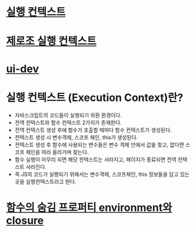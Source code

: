 # [실행 컨텍스트](https://mingcoder.me/2020/02/28/Programming/JavaScript/execute-context/)

# [제로조 실행 컨텍스트](https://www.zerocho.com/category/JavaScript/post/5741d96d094da4986bc950a0)

# [ui-dev](https://ui.dev/ultimate-guide-to-execution-contexts-hoisting-scopes-and-closures-in-javascript/)


# 실행 컨텍스트 (Execution Context)란?
* 자바스크립트의 코드들이 실행되기 위환 환경이다.
* 전역 컨텍스트와 함수 컨텍스트 2가지가 존재한다.
* 전역 컨텍스트 생성 후에 함수가 호출할 때마다 함수 컨텍스트가 생성된다.
* 컨텍스트 생성 시 변수객체, 스코프 체인, this가 생성된다.
* 컨텍스트 생성 후 함수에 사용되는 변수들은 변수 객체 안에서 값을 찾고, 없다면 스코프 체인을 따라 올라가며 찾는다.
* 함수 실행이 마무리 되면 해당 컨텍스트는 사라지고, 페이지가 종료되면 전역 컨텍스트 사라진다.
* 즉 JS의 코드가 실행되기 위해서는 변수객체, 스코프체인, this 정보들을 담고 있는 곳을 실행컨텍스트라고 한다.


# [함수의 숨김 프로퍼티 environment와 closure](https://ko.javascript.info/closure)

